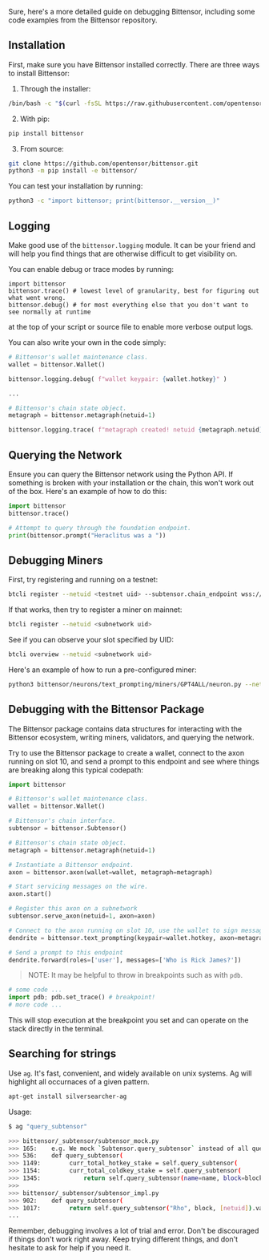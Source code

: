 Sure, here's a more detailed guide on debugging Bittensor, including some code examples from the Bittensor repository.

## Installation

First, make sure you have Bittensor installed correctly. There are three ways to install Bittensor:

1. Through the installer:

```bash
/bin/bash -c "$(curl -fsSL https://raw.githubusercontent.com/opentensor/bittensor/master/scripts/install.sh)"
```

2. With pip:

```bash
pip install bittensor
```

3. From source:

```bash
git clone https://github.com/opentensor/bittensor.git
python3 -m pip install -e bittensor/
```

You can test your installation by running:

```bash
python3 -c "import bittensor; print(bittensor.__version__)"
```
## Logging
Make good use of the `bittensor.logging` module. It can be your friend and will help you find things that are otherwise difficult to get visibility on.

You can enable debug or trace modes by running:
```
import bittensor
bittensor.trace() # lowest level of granularity, best for figuring out what went wrong.
bittensor.debug() # for most everything else that you don't want to see normally at runtime
```
at the top of your script or source file to enable more verbose output logs.

You can also write your own in the code simply:
```python
# Bittensor's wallet maintenance class.
wallet = bittensor.Wallet()

bittensor.logging.debug( f"wallet keypair: {wallet.hotkey}" )

...

# Bittensor's chain state object.
metagraph = bittensor.metagraph(netuid=1)

bittensor.logging.trace( f"metagraph created! netuid {metagraph.netuid}" )
```


## Querying the Network

Ensure you can query the Bittensor network using the Python API. If something is broken with your installation or the chain, this won't work out of the box. Here's an example of how to do this:

```python
import bittensor
bittensor.trace()

# Attempt to query through the foundation endpoint.
print(bittensor.prompt("Heraclitus was a "))
```

## Debugging Miners


First, try registering and running on a testnet:
```bash
btcli register --netuid <testnet uid> --subtensor.chain_endpoint wss://test.finney.opentensor.ai:443
```

If that works, then try to register a miner on mainnet:

```bash
btcli register --netuid <subnetwork uid>
```

See if you can observe your slot specified by UID:

```bash
btcli overview --netuid <subnetwork uid>
```

Here's an example of how to run a pre-configured miner:

```bash
python3 bittensor/neurons/text_prompting/miners/GPT4ALL/neuron.py --netuid <subnetwork uid>
```

## Debugging with the Bittensor Package

The Bittensor package contains data structures for interacting with the Bittensor ecosystem, writing miners, validators, and querying the network. 

Try to use the Bittensor package to create a wallet, connect to the axon running on slot 10, and send a prompt to this endpoint and see where things are breaking along this typical codepath:

```python
import bittensor

# Bittensor's wallet maintenance class.
wallet = bittensor.Wallet()

# Bittensor's chain interface.
subtensor = bittensor.Subtensor()

# Bittensor's chain state object.
metagraph = bittensor.metagraph(netuid=1)

# Instantiate a Bittensor endpoint.
axon = bittensor.axon(wallet=wallet, metagraph=metagraph)

# Start servicing messages on the wire.
axon.start()

# Register this axon on a subnetwork
subtensor.serve_axon(netuid=1, axon=axon)

# Connect to the axon running on slot 10, use the wallet to sign messages.
dendrite = bittensor.text_prompting(keypair=wallet.hotkey, axon=metagraph.axons[10])

# Send a prompt to this endpoint
dendrite.forward(roles=['user'], messages=['Who is Rick James?'])
```

> NOTE: It may be helpful to throw in breakpoints such as with `pdb`.
```python
# some code ...
import pdb; pdb.set_trace() # breakpoint!
# more code ...

```
This will stop execution at the breakpoint you set and can operate on the stack directly in the terminal.

## Searching for strings
Use `ag`.  It's fast, convenient, and widely available on unix systems. Ag will highlight all occurnaces of a given pattern.

```bash
apt-get install silversearcher-ag
```

Usage:
```bash
$ ag "query_subtensor"

>>> bittensor/_subtensor/subtensor_mock.py
>>> 165:    e.g. We mock `Subtensor.query_subtensor` instead of all query methods.
>>> 536:    def query_subtensor(
>>> 1149:        curr_total_hotkey_stake = self.query_subtensor(
>>> 1154:        curr_total_coldkey_stake = self.query_subtensor(
>>> 1345:            return self.query_subtensor(name=name, block=block, params=[netuid]).value
>>> 
>>> bittensor/_subtensor/subtensor_impl.py
>>> 902:    def query_subtensor(
>>> 1017:        return self.query_subtensor("Rho", block, [netuid]).value
...
```

Remember, debugging involves a lot of trial and error. Don't be discouraged if things don't work right away. Keep trying different things, and don't hesitate to ask for help if you need it.